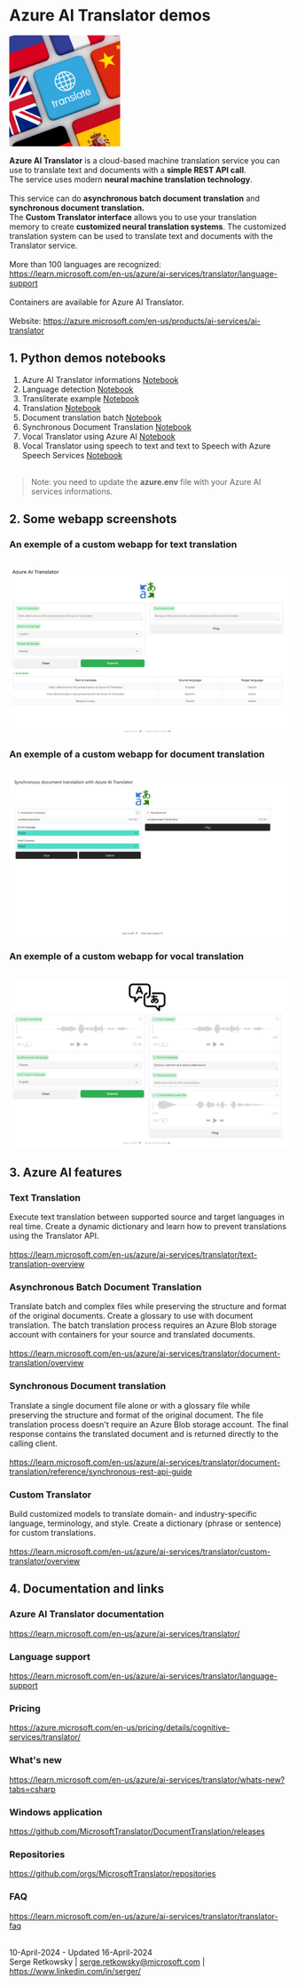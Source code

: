 # Azure AI Translator demos
<img src="Translation.png" width=200>

**Azure AI Translator** is a cloud-based machine translation service you can use to translate text and documents with a **simple REST API call**.<br>
The service uses modern **neural machine translation technology**.<br><br>
This service can do **asynchronous batch document translation** and **synchronous document translation.**<br>
The **Custom Translator interface** allows you to use your translation memory to create **customized neural translation systems**. The customized translation system can be used to translate text and documents with the Translator service.<br><br>
More than 100 languages are recognized:<br>
https://learn.microsoft.com/en-us/azure/ai-services/translator/language-support<br><br>
Containers are available for Azure AI Translator.<br><br>
Website: https://azure.microsoft.com/en-us/products/ai-services/ai-translator<br>

## 1. Python demos notebooks
1. Azure AI Translator informations
<a href="1 Azure AI Translator informations.ipynb">Notebook</a>
2. Language detection
<a href="2 Language detection.ipynb">Notebook</a>
3. Transliterate example
<a href="3 Transliterate example.ipynb">Notebook</a>
4. Translation
<a href="4 Translation.ipynb">Notebook</a>
5. Document translation batch
<a href="5 Document translation batch.ipynb">Notebook</a>
6. Synchronous Document Translation
<a href="6 Synchronous Document Translation.ipynb">Notebook</a>
7. Vocal Translator using Azure AI
<a href="7 Vocal Translator using Azure AI.ipynb">Notebook</a>
8. Vocal Translator using speech to text and text to Speech with Azure Speech Services
<a href="8 Vocal Translator using Azure AI STT.ipynb">Notebook</a>
<br><br>
> Note: you need to update the **azure.env** file with your Azure AI services informations.

## 2. Some webapp screenshots

### An exemple of a custom webapp for text translation
<br>
<img src="webapp1.jpg">

### An exemple of a custom webapp for document translation
<br>
<img src="webapp2.jpg">

### An exemple of a custom webapp for vocal translation
<br>
<img src="webapp4.jpg">

## 3. Azure AI features

### Text Translation
Execute text translation between supported source and target languages in real time. Create a dynamic dictionary and learn how to prevent translations using the Translator API.
<br><br>
https://learn.microsoft.com/en-us/azure/ai-services/translator/text-translation-overview

### Asynchronous Batch Document Translation
Translate batch and complex files while preserving the structure and format of the original documents. Create a glossary to use with document translation. The batch translation process requires an Azure Blob storage account with containers for your source and translated documents.
<br><br>
https://learn.microsoft.com/en-us/azure/ai-services/translator/document-translation/overview

### Synchronous Document translation
Translate a single document file alone or with a glossary file while preserving the structure and format of the original document. The file translation process doesn't require an Azure Blob storage account. The final response contains the translated document and is returned directly to the calling client.
<br><br>
https://learn.microsoft.com/en-us/azure/ai-services/translator/document-translation/reference/synchronous-rest-api-guide

### Custom Translator
Build customized models to translate domain- and industry-specific language, terminology, and style. Create a dictionary (phrase or sentence) for custom translations.
<br><br>
https://learn.microsoft.com/en-us/azure/ai-services/translator/custom-translator/overview

## 4. Documentation and links

### Azure AI Translator documentation
https://learn.microsoft.com/en-us/azure/ai-services/translator/

### Language support
https://learn.microsoft.com/en-us/azure/ai-services/translator/language-support

### Pricing
https://azure.microsoft.com/en-us/pricing/details/cognitive-services/translator/

### What's new
https://learn.microsoft.com/en-us/azure/ai-services/translator/whats-new?tabs=csharp

### Windows application
https://github.com/MicrosoftTranslator/DocumentTranslation/releases

### Repositories
https://github.com/orgs/MicrosoftTranslator/repositories

### FAQ
https://learn.microsoft.com/en-us/azure/ai-services/translator/translator-faq
<br><br>

10-April-2024 - Updated 16-April-2024<br>
Serge Retkowsky | serge.retkowsky@microsoft.com | https://www.linkedin.com/in/serger/
